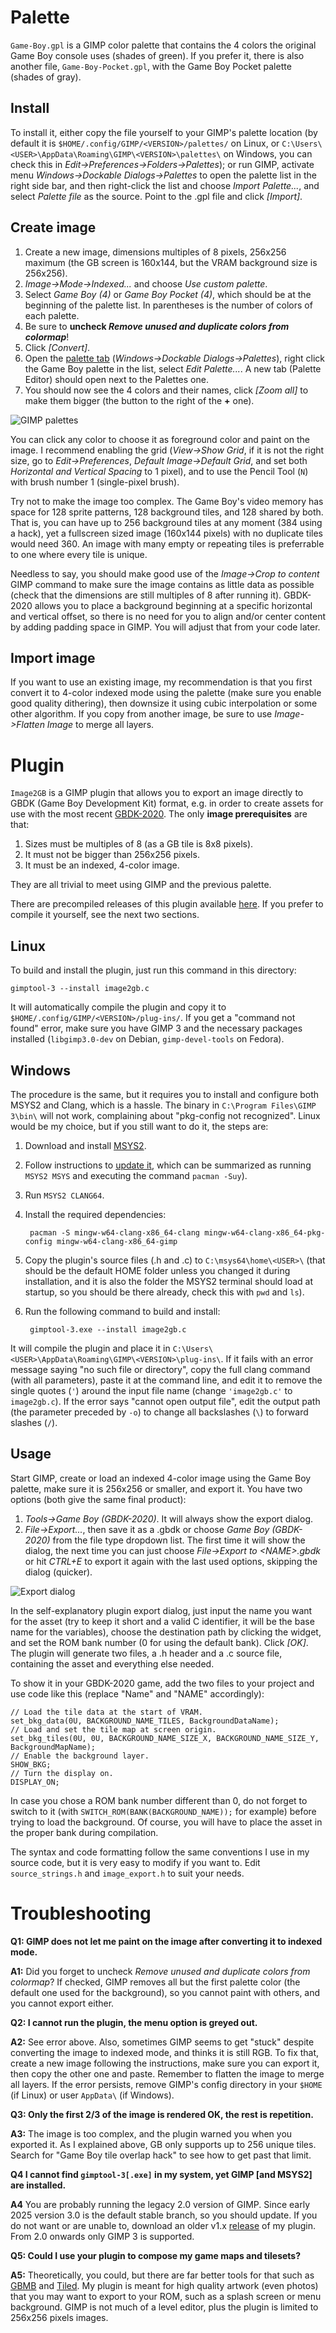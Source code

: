 Palette
=======

`Game-Boy.gpl` is a GIMP color palette that contains the 4 colors the original
Game Boy console uses (shades of green). If you prefer it, there is also another
file, `Game-Boy-Pocket.gpl`, with the Game Boy Pocket palette (shades of gray).

Install
-------

To install it, either copy the file yourself to your GIMP's palette location (by
default it is `$HOME/.config/GIMP/<VERSION>/palettes/` on Linux, or
`C:\Users\<USER>\AppData\Roaming\GIMP\<VERSION>\palettes\` on Windows, you can
check this in *Edit->Preferences->Folders->Palettes*); or run GIMP, activate
menu *Windows->Dockable Dialogs->Palettes* to open the palette list in the right
side bar, and then right-click the list and choose *Import Palette...*, and
select *Palette file* as the source. Point to the .gpl file and click
*[Import]*.

Create image
------------

1. Create a new image, dimensions multiples of 8 pixels, 256x256 maximum (the GB
   screen is 160x144, but the VRAM background size is 256x256).
2. *Image->Mode->Indexed...* and choose *Use custom palette*.
3. Select *Game Boy (4)* or *Game Boy Pocket (4)*, which should be at the
   beginning of the palette list. In parentheses is the number of colors of each
   palette.
4. Be sure to **uncheck _Remove unused and duplicate colors from colormap_**!
5. Click *[Convert]*.
6. Open the [palette tab](https://docs.gimp.org/3.0/en/gimp-palette-dialog.html)
   (*Windows->Dockable Dialogs->Palettes*), right click the Game Boy palette in
   the list, select *Edit Palette...*. A new tab (Palette Editor) should open
   next to the Palettes one.
7. You should now see the 4 colors and their names, click *[Zoom all]* to make
   them bigger (the button to the right of the **+** one).

![GIMP palettes](GIMP_palettes.png "GIMP interface, with palette tabs")

You can click any color to choose it as foreground color and paint on the image.
I recommend enabling the grid (*View->Show Grid*, if it is not the right size,
go to *Edit->Preferences*, *Default Image->Default Grid*, and set both
*Horizontal and Vertical Spacing* to 1 pixel), and to use the Pencil Tool (`N`)
with brush number 1 (single-pixel brush).

Try not to make the image too complex. The Game Boy's video memory has space for
128 sprite patterns, 128 background tiles, and 128 shared by both. That is, you
can have up to 256 background tiles at any moment (384 using a hack), yet a
fullscreen sized image (160x144 pixels) with no duplicate tiles would need 360.
An image with many empty or repeating tiles is preferrable to one where every
tile is unique.

Needless to say, you should make good use of the *Image->Crop to content* GIMP
command to make sure the image contains as little data as possible (check that
the dimensions are still multiples of 8 after running it). GBDK-2020 allows you
to place a background beginning at a specific horizontal and vertical offset, so
there is no need for you to align and/or center content by adding padding space
in GIMP. You will adjust that from your code later.

Import image
------------

If you want to use an existing image, my recommendation is that you first
convert it to 4-color indexed mode using the palette (make sure you enable good
quality dithering), then downsize it using cubic interpolation or some other
algorithm. If you copy from another image, be sure to use *Image->Flatten Image*
to merge all layers.

Plugin
======

`Image2GB` is a GIMP plugin that allows you to export an image directly to GBDK
(Game Boy Development Kit) format, e.g. in order to create assets for use with
the most recent [GBDK-2020](https://github.com/gbdk-2020/gbdk-2020). The only
**image prerequisites** are that:

1. Sizes must be multiples of 8 (as a GB tile is 8x8 pixels).
2. It must not be bigger than 256x256 pixels.
3. It must be an indexed, 4-color image.

They are all trivial to meet using GIMP and the previous palette.

There are precompiled releases of this plugin available
[here](https://github.com/DaSalba/Image2GB/releases). If you prefer to compile
it yourself, see the next two sections.

Linux
-----

To build and install the plugin, just run this command in this directory:

	gimptool-3 --install image2gb.c

It will automatically compile the plugin and copy it to
`$HOME/.config/GIMP/<VERSION>/plug-ins/`. If you get a "command not found"
error, make sure you have GIMP 3 and the necessary packages installed
(`libgimp3.0-dev` on Debian, `gimp-devel-tools` on Fedora).

Windows
-------

The procedure is the same, but it requires you to install and configure both
MSYS2 and Clang, which is a hassle. The binary in `C:\Program Files\GIMP 3\bin\`
will not work, complaining about "pkg-config not recognized". Linux would be my
choice, but if you still want to do it, the steps are:

1. Download and install [MSYS2](https://www.msys2.org).
2. Follow instructions to [update it](https://www.msys2.org/docs/updating),
   which can be summarized as running `MSYS2 MSYS` and executing the command
   `pacman -Suy`).
3. Run `MSYS2 CLANG64`.
4. Install the required dependencies:

		pacman -S mingw-w64-clang-x86_64-clang mingw-w64-clang-x86_64-pkg-config mingw-w64-clang-x86_64-gimp

5. Copy the plugin's source files (.h and .c) to `C:\msys64\home\<USER>\` (that
   should be the default HOME folder unless you changed it during installation,
   and it is also the folder the MSYS2 terminal should load at startup, so you
   should be there already, check this with `pwd` and `ls`).
6. Run the following command to build and install:

		gimptool-3.exe --install image2gb.c

It will compile the plugin and place it in
`C:\Users\<USER>\AppData\Roaming\GIMP\<VERSION>\plug-ins\`. If it fails with an
error message saying "no such file or directory", copy the full clang command
(with all parameters), paste it at the command line, and edit it to remove the
single quotes (`'`) around the input file name (change `'image2gb.c'` to
`image2gb.c`). If the error says "cannot open output file", edit the output
path (the parameter preceded by `-o`) to change all backslashes (`\`) to forward
slashes (`/`).

Usage
-----

Start GIMP, create or load an indexed 4-color image using the Game Boy palette,
make sure it is 256x256 or smaller, and export it. You have two options (both
give the same final product):

1. *Tools->Game Boy (GBDK-2020)*. It will always show the export dialog.
2. *File->Export...*, then save it as a .gbdk or choose *Game Boy (GBDK-2020)*
   from the file type dropdown list. The first time it will show the dialog, the
   next time you can just choose *File->Export to \<NAME\>.gbdk* or hit *CTRL+E*
   to export it again with the last used options, skipping the dialog (quicker).

![Export dialog](GIMP_export_dialog.png "GIMP export dialog of the plugin")

In the self-explanatory plugin export dialog, just input the name you want for
the asset (try to keep it short and a valid C identifier, it will be the base
name for the variables), choose the destination path by clicking the widget, and
set the ROM bank number (0 for using the default bank). Click *[OK]*. The plugin
will generate two files, a .h header and a .c source file, containing the asset
and everything else needed.

To show it in your GBDK-2020 game, add the two files to your project and use
code like this (replace "Name" and "NAME" accordingly):

	// Load the tile data at the start of VRAM.
	set_bkg_data(0U, BACKGROUND_NAME_TILES, BackgroundDataName);
	// Load and set the tile map at screen origin.
	set_bkg_tiles(0U, 0U, BACKGROUND_NAME_SIZE_X, BACKGROUND_NAME_SIZE_Y, BackgroundMapName);
	// Enable the background layer.
	SHOW_BKG;
	// Turn the display on.
	DISPLAY_ON;

In case you chose a ROM bank number different than 0, do not forget to switch to
it (with `SWITCH_ROM(BANK(BACKGROUND_NAME));` for example) before trying to
load the background. Of course, you will have to place the asset in the proper
bank during compilation.

The syntax and code formatting follow the same conventions I use in my source
code, but it is very easy to modify if you want to. Edit `source_strings.h` and
`image_export.h` to suit your needs.

Troubleshooting
===============

**Q1: GIMP does not let me paint on the image after converting it to indexed
      mode.**

**A1:** Did you forget to uncheck *Remove unused and duplicate colors from
        colormap*? If checked, GIMP removes all but the first palette color (the
        default one used for the background), so you cannot paint with others,
        and you cannot export either.

**Q2: I cannot run the plugin, the menu option is greyed out.**

**A2:** See error above. Also, sometimes GIMP seems to get "stuck" despite
        converting the image to indexed mode, and thinks it is still RGB. To fix
        that, create a new image following the instructions, make sure you can
        export it, then copy the other one and paste. Remember to flatten the
        image to merge all layers. If the error persists, remove GIMP's config
        directory in your `$HOME` (if Linux) or user `AppData\` (if Windows).

**Q3: Only the first 2/3 of the image is rendered OK, the rest is repetition.**

**A3:** The image is too complex, and the plugin warned you when you exported
        it. As I explained above, GB only supports up to 256 unique tiles.
        Search for "Game Boy tile overlap hack" to see how to get past that
        limit.

**Q4 I cannot find `gimptool-3[.exe]` in my system, yet GIMP [and MSYS2] are
     installed.**

**A4** You are probably running the legacy 2.0 version of GIMP. Since early
       2025 version 3.0 is the default stable branch, so you should update. If
       you do not want or are unable to, download an older v1.x
       [release](https://github.com/DaSalba/Image2GB/releases) of my plugin.
       From 2.0 onwards only GIMP 3 is supported.

**Q5: Could I use your plugin to compose my game maps and tilesets?**

**A5:** Theoretically, you could, but there are far better tools for that such
        as [GBMB](https://github.com/gbdk-2020/GBTD_GBMB) and
        [Tiled](https://www.mapeditor.org/). My plugin is meant for high quality
        artwork (even photos) that you may want to export to your ROM, such as a
        splash screen or menu background. GIMP is not much of a level editor,
        plus the plugin is limited to 256x256 pixels images.
